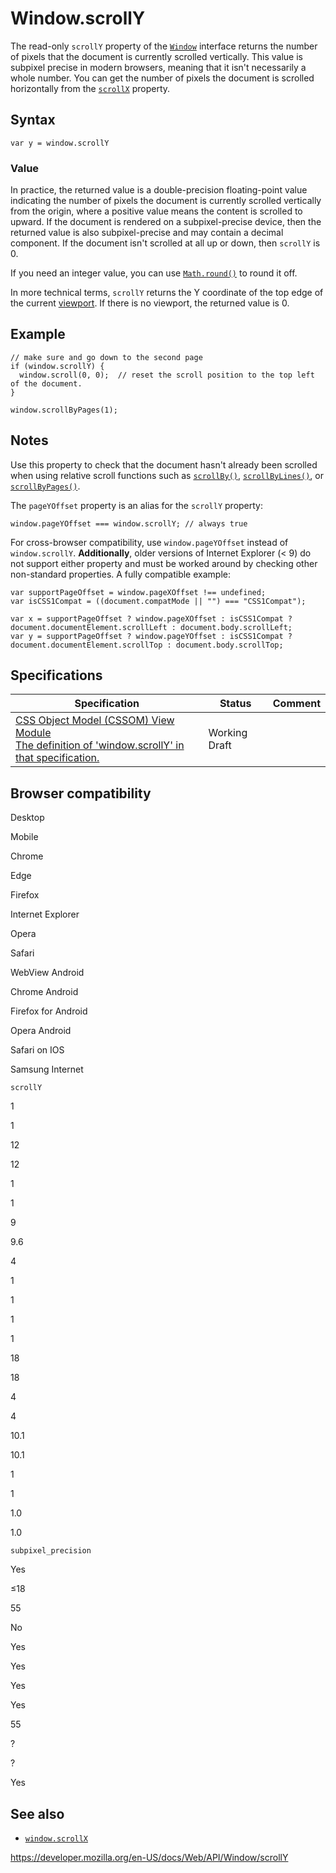 Window.scrollY
==============

The read-only `scrollY` property of the [`Window`](../window) interface returns the number of pixels that the document is currently scrolled vertically. This value is subpixel precise in modern browsers, meaning that it isn't necessarily a whole number. You can get the number of pixels the document is scrolled horizontally from the [`scrollX`](scrollx) property.

Syntax
------

    var y = window.scrollY

### Value

In practice, the returned value is a double-precision floating-point value indicating the number of pixels the document is currently scrolled vertically from the origin, where a positive value means the content is scrolled to upward. If the document is rendered on a subpixel-precise device, then the returned value is also subpixel-precise and may contain a decimal component. If the document isn't scrolled at all up or down, then `scrollY` is 0.

If you need an integer value, you can use [`Math.round()`](https://developer.mozilla.org/en-US/docs/Web/JavaScript/Reference/Global_Objects/Math/round) to round it off.

In more technical terms, `scrollY` returns the Y coordinate of the top edge of the current [viewport](https://developer.mozilla.org/en-US/docs/Glossary/Viewport). If there is no viewport, the returned value is 0.

Example
-------

    // make sure and go down to the second page
    if (window.scrollY) {
      window.scroll(0, 0);  // reset the scroll position to the top left of the document.
    }

    window.scrollByPages(1);

Notes
-----

Use this property to check that the document hasn't already been scrolled when using relative scroll functions such as [`scrollBy()`](scrollby), [`scrollByLines()`](scrollbylines), or [`scrollByPages()`](scrollbypages).

The `pageYOffset` property is an alias for the `scrollY` property:

    window.pageYOffset === window.scrollY; // always true

For cross-browser compatibility, use `window.pageYOffset` instead of `window.scrollY`. **Additionally**, older versions of Internet Explorer (&lt; 9) do not support either property and must be worked around by checking other non-standard properties. A fully compatible example:

    var supportPageOffset = window.pageXOffset !== undefined;
    var isCSS1Compat = ((document.compatMode || "") === "CSS1Compat");

    var x = supportPageOffset ? window.pageXOffset : isCSS1Compat ? document.documentElement.scrollLeft : document.body.scrollLeft;
    var y = supportPageOffset ? window.pageYOffset : isCSS1Compat ? document.documentElement.scrollTop : document.body.scrollTop;

Specifications
--------------

<table><thead><tr class="header"><th>Specification</th><th>Status</th><th>Comment</th></tr></thead><tbody><tr class="odd"><td><a href="https://drafts.csswg.org/cssom-view/#dom-window-scrolly">CSS Object Model (CSSOM) View Module<br />
<span class="small">The definition of 'window.scrollY' in that specification.</span></a></td><td><span class="spec-wd">Working Draft</span></td><td></td></tr></tbody></table>

Browser compatibility
---------------------

Desktop

Mobile

Chrome

Edge

Firefox

Internet Explorer

Opera

Safari

WebView Android

Chrome Android

Firefox for Android

Opera Android

Safari on IOS

Samsung Internet

`scrollY`

1

1

12

12

1

1

9

9.6

4

1

1

1

1

18

18

4

4

10.1

10.1

1

1

1.0

1.0

`subpixel_precision`

Yes

≤18

55

No

Yes

Yes

Yes

Yes

55

?

?

Yes

See also
--------

-   [`window.scrollX`](scrollx)

<a href="https://developer.mozilla.org/en-US/docs/Web/API/Window/scrollY" class="_attribution-link">https://developer.mozilla.org/en-US/docs/Web/API/Window/scrollY</a>
